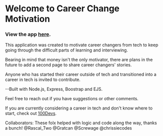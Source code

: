 # Welcome to Career Change Motivation

### View the app [here](http://career-motivation.herokuapp.com/).

This application was created to motivate career changers from tech to keep going through the difficult parts of learning and interviewing. 

Bearing in mind that money isn't the only motivator, there are plans in the future to add a second page to share career changers' stories.

Anyone who has started their career outside of tech and transitioned into a career in tech is invited to contribute.

--Built with Node.js, Express, Boostrap and EJS.

Feel free to reach out if you have suggestions or other comments.

If you are currently considering a career in tech and don't know where to start, check out [100Devs](https://leonnoel.com/100devs/).


Collaborators: These folx helped with logic and code along the way, thanks a bunch! @Rascal_Two @Gratcan @Screwage @chrissiecodes
